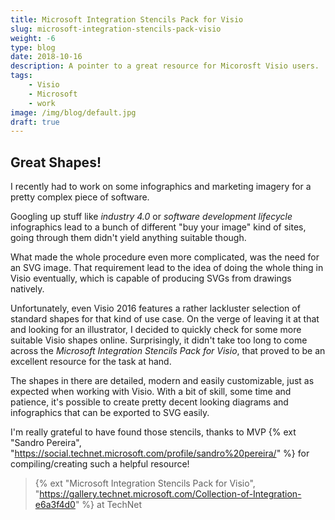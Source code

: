 ```yaml
---
title: Microsoft Integration Stencils Pack for Visio
slug: microsoft-integration-stencils-pack-visio
weight: -6
type: blog
date: 2018-10-16
description: A pointer to a great resource for Micorosft Visio users.
tags:
    - Visio
    - Microsoft
    - work
image: /img/blog/default.jpg
draft: true
---
```


## Great Shapes!

I recently had to work on some infographics and marketing imagery for a pretty complex piece of software.

Googling up stuff like _industry 4.0_ or _software development lifecycle_ infographics lead to a bunch of different "buy your image" kind of sites, going through them didn't yield anything suitable though.

What made the whole procedure even more complicated, was the need for an SVG image. That requirement lead to the idea of doing the whole thing in Visio eventually, which is capable of producing SVGs from drawings natively.

Unfortunately, even Visio 2016 features a rather lackluster selection of standard shapes for that kind of use case. On the verge of leaving it at that and looking for an illustrator, I decided to quickly check for some more suitable Visio shapes online. Surprisingly, it didn't take too long to come across the _Microsoft Integration Stencils Pack for Visio_, that proved to be an excellent resource for the task at hand.

The shapes in there are detailed, modern and easily customizable, just as expected when working with Visio. With a bit of skill, some time and patience, it's possible to create pretty decent looking diagrams and infographics that can be exported to SVG easily.

I'm really grateful to have found those stencils, thanks to MVP {% ext "Sandro Pereira", "https://social.technet.microsoft.com/profile/sandro%20pereira/" %} for compiling/creating such a helpful resource!

> {% ext "Microsoft Integration Stencils Pack for Visio", "https://gallery.technet.microsoft.com/Collection-of-Integration-e6a3f4d0" %} at TechNet
